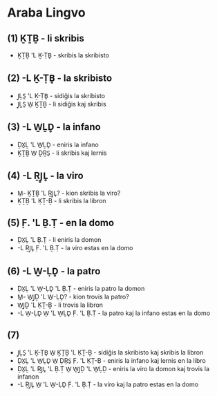 # Araba Lingvo

## (1) ḴṮḆ - li skribis

* ḴṮḆ 'L Ḵ-ṬB̥ - skribis la skribisto

## (2) -L Ḵ-ṬB̥ - la skribisto

* J̱ḺS̱ 'L Ḵ-ṬB̥ - sidiĝis la skribisto
* J̱ḺS̱ W̱ ḴṮḆ - li sidiĝis kaj skribis

## (3) -L W̱ḺD̥ - la infano

* ḎX̱Ḻ 'L W̱ḺD̥ - eniris la infano
* ḴṮḆ W̱ ḎṞS̱ - li skribis kaj lernis

## (4) -L ṞJ̥L̥ - la viro

* M̱- ḴṮḆ 'L ṞJ̥L̥? - kion skribis la viro?
* ḴṮḆ 'L ḲṮ-Ḇ - li skribis la libron

## (5) F̣. 'L Ḇ.Ṭ - en la domo

* ḎX̱Ḻ 'L Ḇ.Ṯ - li eniris la domon
* -L ṞJ̥L̥ F̣. 'L Ḇ.Ṭ - la viro estas en la domo

## (6) -L W̱-ḶD̥ - la patro

* ḎX̱Ḻ 'L W̱-ḶD̥ 'L Ḇ.Ṯ - eniris la patro la domon
* M̱- W̱J̱Ḏ 'L W̱-ḶD̥? - kion trovis la patro?
* W̱J̱Ḏ 'L ḲṮ-Ḇ - li trovis la libron
* -L W̱-ḶD̥ W̱ 'L W̱ḺD̥ F̣. 'L Ḇ.Ṭ - la patro kaj la infano estas en la domo

## (7)

* J̱ḺS̱ 'L Ḵ-ṬB̥ W̱ ḴṮḆ 'L ḲṮ-Ḇ - sidiĝis la skribisto kaj skribis la libron
* ḎX̱Ḻ 'L W̱ḺD̥ W̱ ḎṞS̱ F̣. 'L ḲṮ-Ḅ - eniris la infano kaj lernis en la libro
* ḎX̱Ḻ 'L ṞJ̥L̥ 'L Ḇ.Ṯ W̱ W̱J̱Ḏ 'L W̱ḺḎ - eniris la viro la domon kaj trovis la infanon
* -L ṞJ̥L̥ W̱ 'L W̱-ḶD̥ F̣. 'L Ḇ.Ṭ - la viro kaj la patro estas en la domo

